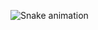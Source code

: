 ![Snake animation](https://github.com/SEU_USUARIO/Nicochefe/blob/output/github-contribution-grid-snake.svg)
